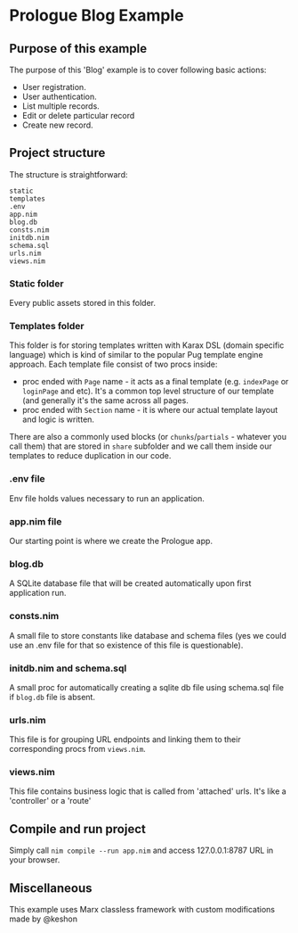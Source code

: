 # Prologue Blog Example
## Purpose of this example
The purpose of this 'Blog' example is to cover following basic actions:
- User registration.
- User authentication.
- List multiple records.
- Edit or delete particular record
- Create new record.
 
## Project structure
The structure is straightforward:
```
static
templates
.env
app.nim
blog.db
consts.nim
initdb.nim
schema.sql
urls.nim
views.nim
```
 
###  Static folder
Every public assets stored in this folder.
 
### Templates folder
This folder is for storing templates written with Karax DSL (domain specific language) which is kind of similar to the popular Pug template engine approach. 
Each template file consist of two procs inside:
- proc ended with `Page` name - it acts as a final template (e.g. `indexPage` or `loginPage` and etc). It's a common top level structure of our template (and generally it's the same across all pages.
- proc ended with `Section` name - it is where our actual template layout and logic is written.
 
There are also a commonly used blocks (or `chunks`/`partials` - whatever you call them) that are stored in `share` subfolder and we call them inside our templates to reduce duplication in our code.
 
### .env file
Env file holds values necessary to run an application.
 
### app.nim file
Our starting point is where we create the Prologue app.
 
### blog.db
A SQLite database file that will be created automatically upon first application run.
 
### consts.nim
A small file to store constants like database and schema files (yes we could use an .env file for that so existence of this file is questionable).
 
### initdb.nim and schema.sql
A small proc for automatically creating a sqlite db file using schema.sql file if `blog.db` file is absent.
 
### urls.nim
This file is for grouping URL endpoints and linking them to their corresponding procs from `views.nim`.
 
### views.nim
This file contains business logic that is called from 'attached' urls. It's like a 'controller' or a 'route'

## Compile and run project
Simply call `nim compile --run app.nim` and access 127.0.0.1:8787 URL in your browser.

## Miscellaneous
This example uses Marx classless framework with custom modifications made by @keshon